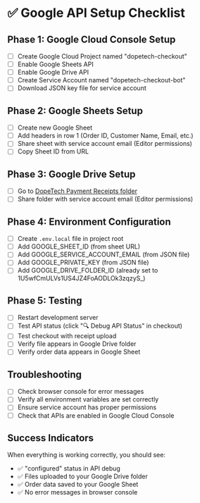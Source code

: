 # ✅ Google API Setup Checklist

## Phase 1: Google Cloud Console Setup
- [ ] Create Google Cloud Project named "dopetech-checkout"
- [ ] Enable Google Sheets API
- [ ] Enable Google Drive API
- [ ] Create Service Account named "dopetech-checkout-bot"
- [ ] Download JSON key file for service account

## Phase 2: Google Sheets Setup
- [ ] Create new Google Sheet
- [ ] Add headers in row 1 (Order ID, Customer Name, Email, etc.)
- [ ] Share sheet with service account email (Editor permissions)
- [ ] Copy Sheet ID from URL

## Phase 3: Google Drive Setup
- [ ] Go to [DopeTech Payment Receipts folder](https://drive.google.com/drive/folders/1U5wfCmULVs1US4JZ4FoAODLOk3zqzyS_?usp=sharing)
- [ ] Share folder with service account email (Editor permissions)

## Phase 4: Environment Configuration
- [ ] Create `.env.local` file in project root
- [ ] Add GOOGLE_SHEET_ID (from sheet URL)
- [ ] Add GOOGLE_SERVICE_ACCOUNT_EMAIL (from JSON file)
- [ ] Add GOOGLE_PRIVATE_KEY (from JSON file)
- [ ] Add GOOGLE_DRIVE_FOLDER_ID (already set to 1U5wfCmULVs1US4JZ4FoAODLOk3zqzyS_)

## Phase 5: Testing
- [ ] Restart development server
- [ ] Test API status (click "🔍 Debug API Status" in checkout)
- [ ] Test checkout with receipt upload
- [ ] Verify file appears in Google Drive folder
- [ ] Verify order data appears in Google Sheet

## Troubleshooting
- [ ] Check browser console for error messages
- [ ] Verify all environment variables are set correctly
- [ ] Ensure service account has proper permissions
- [ ] Check that APIs are enabled in Google Cloud Console

## Success Indicators
When everything is working correctly, you should see:
- ✅ "configured" status in API debug
- ✅ Files uploaded to your Google Drive folder
- ✅ Order data saved to your Google Sheet
- ✅ No error messages in browser console
